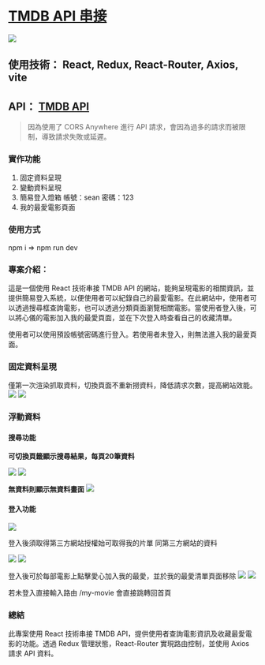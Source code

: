 # [TMDB API 串接](https://smdb-dist-4s0do5rod-lashawty.vercel.app/)
![](https://i.imgur.com/Dsxt4An.jpg)
## 使用技術： React, Redux, React-Router, Axios, vite

## API： [TMDB API](https://developers.themoviedb.org/3/getting-started/introduction)

> 因為使用了 CORS Anywhere 進行 API 請求，會因為過多的請求而被限制，導致請求失敗或延遲。

### 實作功能

1. 固定資料呈現
2. 變動資料呈現
3. 簡易登入燈箱 帳號：sean 密碼：123
4. 我的最愛電影頁面

### 使用方式
npm i => npm run dev

### 專案介紹：
這是一個使用 React 技術串接 TMDB API 的網站，能夠呈現電影的相關資訊，並提供簡易登入系統，以便使用者可以紀錄自己的最愛電影。在此網站中，使用者可以透過搜尋框查詢電影，也可以透過分類頁面瀏覽相關電影。當使用者登入後，可以將心儀的電影加入我的最愛頁面，並在下次登入時查看自己的收藏清單。

使用者可以使用預設帳號密碼進行登入。若使用者未登入，則無法進入我的最愛頁面。

### 固定資料呈現
僅第一次渲染抓取資料，切換頁面不重新撈資料，降低請求次數，提高網站效能。
![](https://i.imgur.com/ipGgYbO.png)
![](https://i.imgur.com/B4oOl3j.jpg)

### 浮動資料
#### 搜尋功能
**可切換頁籤顯示搜尋結果，每頁20筆資料**

![](https://i.imgur.com/9dr1QXH.jpg)
![](https://i.imgur.com/8HeIGMu.png)

**無資料則顯示無資料畫面**
![](https://i.imgur.com/Z3Z76h7.png)

#### 登入功能
![](https://i.imgur.com/3J2vHtu.png)

登入後須取得第三方網站授權始可取得我的片單
同第三方網站的資料

![](https://i.imgur.com/DicgQEr.png)
![](https://i.imgur.com/MWfGRPe.png)

登入後可於每部電影上點擊愛心加入我的最愛，並於我的最愛清單頁面移除
![](https://i.imgur.com/UIjUo5J.png)
![](https://i.imgur.com/8bTjacx.png)

若未登入直接輸入路由 /my-movie
會直接跳轉回首頁

### 總結
此專案使用 React 技術串接 TMDB API，提供使用者查詢電影資訊及收藏最愛電影的功能。透過 Redux 管理狀態，React-Router 實現路由控制，並使用 Axios 請求 API 資料。
